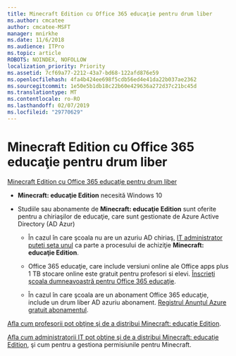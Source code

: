 ```yaml
---
title: Minecraft Edition cu Office 365 educaţie pentru drum liber
ms.author: cmcatee
author: cmcatee-MSFT
manager: mnirkhe
ms.date: 11/6/2018
ms.audience: ITPro
ms.topic: article
ROBOTS: NOINDEX, NOFOLLOW
localization_priority: Priority
ms.assetid: 7cf69a77-2212-43a7-bd68-122afd876e59
ms.openlocfilehash: 4fa4b424ee698f5cdb56ed4e41da22b037ae2362
ms.sourcegitcommit: 1e50e5b1db18c22b60e429636a272d37c21bc45d
ms.translationtype: MT
ms.contentlocale: ro-RO
ms.lasthandoff: 02/07/2019
ms.locfileid: "29770629"
---
```

# <a name="minecraft-edition-with-office-365-education-for-free"></a>Minecraft Edition cu Office 365 educaţie pentru drum liber

[Minecraft Edition cu Office 365 educaţie pentru drum liber](https://docs.microsoft.com/education/windows/get-minecraft-for-education)
  
- **Minecraft: educaţie Edition** necesită Windows 10 
    
- Studiile sau abonamente de **Minecraft: educaţie Edition** sunt oferite pentru a chiriaşilor de educaţie, care sunt gestionate de Azure Active Directory (AD Azur) 
    
  - În cazul în care şcoala nu are un azuriu AD chiriaş, [IT administrator puteti seta unul](https://docs.microsoft.com/education/windows/school-get-minecraft) ca parte a procesului de achiziţie **Minecraft: educaţie Edition**.
    
  - Office 365 educaţie, care include versiuni online ale Office apps plus 1 TB stocare online este gratuit pentru profesori si elevi. [Înscrieţi şcoala dumneavoastră pentru Office 365 educaţie](https://products.office.com/academic/office-365-education-plan).
    
  - În cazul în care şcoala are un abonament Office 365 educaţie, include un drum liber AD azuriu abonament. [Registrul Anunţul Azure gratuit abonamentul](https://msdn.microsoft.com/library/windows/hardware/mt703369%28v=vs.85%29.aspx).
    
[Afla cum profesorii pot obţine şi de a distribui Minecraft: educaţie Edition](https://docs.microsoft.com/education/windows/teacher-get-minecraft).
  
[Afla cum administratorii IT pot obţine şi de a distribui Minecraft: educaţie Edition](https://docs.microsoft.com/education/windows/school-get-minecraft), şi cum pentru a gestiona permisiunile pentru Minecraft.
  

